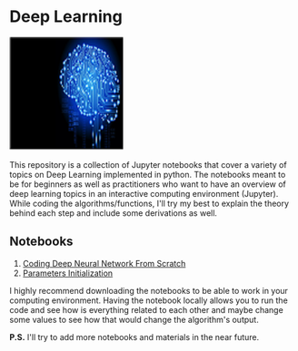 
# Deep Learning

<img src = "./images/deep-learning.png" style = "height:200px; width:200px"><br>

This repository is a collection of Jupyter notebooks that cover a variety of topics on Deep Learning implemented in python. The notebooks meant to be for beginners as well as practitioners who want to have an overview of deep learning topics in an interactive computing environment (Jupyter). While coding the algorithms/functions, I'll try my best to explain the theory behind each step and include some derivations as well.

## Notebooks</h2>

1. [Coding Deep Neural Network From Scratch](/notebooks/Coding-Deep-Neural-Network-From-Scratch.ipynb)
2. [Parameters Initialization](/notebooks/Parameters-Initialization.ipynb)

I highly recommend downloading the notebooks to be able to work in your computing environment. Having the notebook locally allows you to run the code and see how is everything related to each other and maybe change some values to see how that would change the algorithm's output.</p>

**P.S.** I'll try to add more notebooks and materials in the near future.
